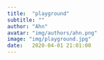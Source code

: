 ```yaml
---
title:  "playground"
subtitle: ""
author: "Ahn"
avatar: "img/authors/ahn.png"
image: "img/playground.jpg"
date:   2020-04-01 21:01:00
---
```

